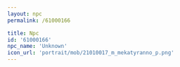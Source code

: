 ```yaml
---
layout: npc
permalink: /61000166

title: Npc
id: '61000166'
npc_name: 'Unknown'
icon_url: 'portrait/mob/21010017_m_mekatyranno_p.png'
---
```

